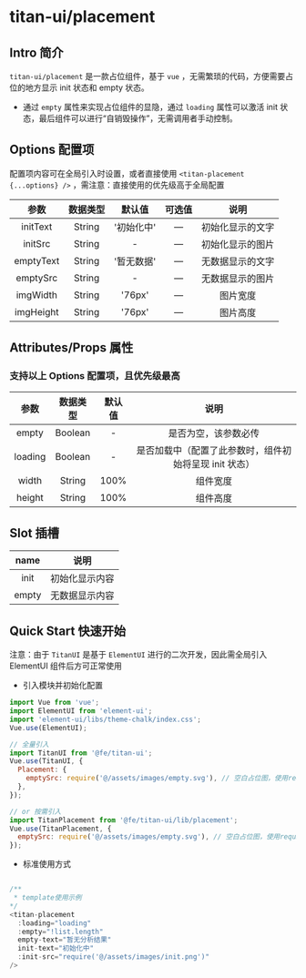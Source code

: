 # titan-ui/placement

## Intro 简介

`titan-ui/placement` 是一款占位组件，基于 `vue` ，无需繁琐的代码，方便需要占位的地方显示 init 状态和 empty 状态。

- 通过 `empty` 属性来实现占位组件的显隐，通过 `loading` 属性可以激活 init 状态，最后组件可以进行“自销毁操作”，无需调用者手动控制。


## Options 配置项

配置项内容可在全局引入时设置，或者直接使用 `<titan-placement {...options} />` ，需注意：直接使用的优先级高于全局配置

|   参数    | 数据类型 |   默认值   | 可选值 |       说明       |
| :-------: | :------: | :--------: | :----: | :--------------: |
| initText  |  String  | '初始化中' |   —    | 初始化显示的文字 |
|  initSrc  |  String  |     -      |   —    | 初始化显示的图片 |
| emptyText |  String  | '暂无数据' |   —    | 无数据显示的文字 |
| emptySrc  |  String  |     -      |   —    | 无数据显示的图片 |
| imgWidth  |  String  |   '76px'   |   —    |     图片宽度     |
| imgHeight |  String  |   '76px'   |   —    |     图片高度     |

## Attributes/Props 属性

### 支持以上 Options 配置项，且优先级最高

|  参数   | 数据类型 | 默认值 |                          说明                          |
| :-----: | :------: | :----: | :----------------------------------------------------: |
|  empty  | Boolean  |   -    |                  是否为空，该参数必传                  |
| loading | Boolean  |   -    | 是否加载中（配置了此参数时，组件初始将呈现 init 状态） |
|  width  |  String  |  100%  |                        组件宽度                        |
| height  |  String  |  100%  |                        组件高度                        |

## Slot 插槽

| name  |      说明      |
| :---: | :------------: |
| init  | 初始化显示内容 |
| empty | 无数据显示内容 |

## Quick Start 快速开始

注意：由于 `TitanUI` 是基于 `ElementUI` 进行的二次开发，因此需全局引入 ElementUI 组件后方可正常使用

- 引入模块并初始化配置

```javascript
import Vue from 'vue';
import ElementUI from 'element-ui';
import 'element-ui/libs/theme-chalk/index.css';
Vue.use(ElementUI);

// 全量引入
import TitanUI from '@fe/titan-ui';
Vue.use(TitanUI, {
  Placement: {
    emptySrc: require('@/assets/images/empty.svg'), // 空白占位图，使用require引入静态目录下的图片，或使用网络图片
  },
});

// or 按需引入
import TitanPlacement from '@fe/titan-ui/lib/placement';
Vue.use(TitanPlacement, {
  emptySrc: require('@/assets/images/empty.svg'), // 空白占位图，使用require引入静态目录下的图片，或使用网络图片
});
```

- 标准使用方式

```javascript

/**
 * template使用示例
*/
<titan-placement
  :loading="loading"
  :empty="!list.length"
  empty-text="暂无分析结果"
  init-text="初始化中"
  :init-src="require('@/assets/images/init.png')"
/>

```
